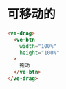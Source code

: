 # 可移动的

```html
<ve-drag>
  <ve-btn
    width="100%"
    height="100%"
  >
    拖动
  </ve-btn>
</ve-drag>
```
